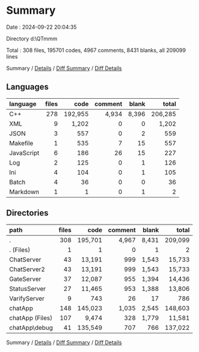# Summary

Date : 2024-09-22 20:04:35

Directory d:\\QTmmm

Total : 308 files,  195701 codes, 4967 comments, 8431 blanks, all 209099 lines

Summary / [Details](details.md) / [Diff Summary](diff.md) / [Diff Details](diff-details.md)

## Languages
| language | files | code | comment | blank | total |
| :--- | ---: | ---: | ---: | ---: | ---: |
| C++ | 278 | 192,955 | 4,934 | 8,396 | 206,285 |
| XML | 9 | 1,202 | 0 | 0 | 1,202 |
| JSON | 3 | 557 | 0 | 2 | 559 |
| Makefile | 1 | 535 | 7 | 15 | 557 |
| JavaScript | 6 | 186 | 26 | 15 | 227 |
| Log | 2 | 125 | 0 | 1 | 126 |
| Ini | 4 | 104 | 0 | 1 | 105 |
| Batch | 4 | 36 | 0 | 0 | 36 |
| Markdown | 1 | 1 | 0 | 1 | 2 |

## Directories
| path | files | code | comment | blank | total |
| :--- | ---: | ---: | ---: | ---: | ---: |
| . | 308 | 195,701 | 4,967 | 8,431 | 209,099 |
| . (Files) | 1 | 1 | 0 | 1 | 2 |
| ChatServer | 43 | 13,191 | 999 | 1,543 | 15,733 |
| ChatServer2 | 43 | 13,191 | 999 | 1,543 | 15,733 |
| GateServer | 37 | 12,087 | 955 | 1,394 | 14,436 |
| StatusServer | 27 | 11,465 | 953 | 1,388 | 13,806 |
| VarifyServer | 9 | 743 | 26 | 17 | 786 |
| chatApp | 148 | 145,023 | 1,035 | 2,545 | 148,603 |
| chatApp (Files) | 107 | 9,474 | 328 | 1,779 | 11,581 |
| chatApp\\debug | 41 | 135,549 | 707 | 766 | 137,022 |

Summary / [Details](details.md) / [Diff Summary](diff.md) / [Diff Details](diff-details.md)